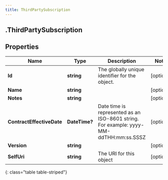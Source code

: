 ```yaml
---
title: ThirdPartySubscription
---
```

## .ThirdPartySubscription

## Properties

|Name | Type | Description | Notes|
|------------ | ------------- | ------------- | -------------|
| **Id** | **string** | The globally unique identifier for the object. | [optional] |
| **Name** | **string** |  | [optional] |
| **Notes** | **string** |  | [optional] |
| **ContractEffectiveDate** | **DateTime?** | Date time is represented as an ISO-8601 string. For example: yyyy-MM-ddTHH:mm:ss.SSSZ | [optional] |
| **Version** | **string** |  | [optional] |
| **SelfUri** | **string** | The URI for this object | [optional] |
{: class="table table-striped"}


